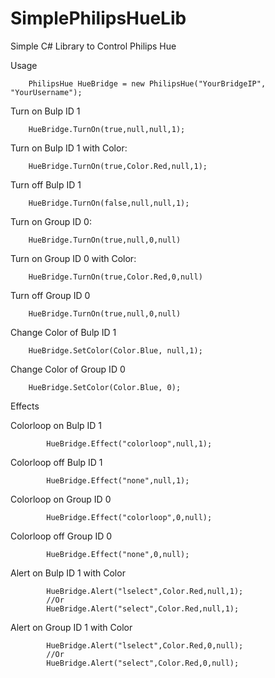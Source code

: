 # SimplePhilipsHueLib
Simple C# Library to Control Philips Hue

Usage

        PhilipsHue HueBridge = new PhilipsHue("YourBridgeIP", "YourUsername");

Turn on Bulp ID 1

        HueBridge.TurnOn(true,null,null,1);

Turn on Bulp ID 1 with Color:      

        HueBridge.TurnOn(true,Color.Red,null,1);

Turn off Bulp ID 1

        HueBridge.TurnOn(false,null,null,1);
        
Turn on Group ID 0:

        HueBridge.TurnOn(true,null,0,null)

Turn on Group ID 0 with Color:

        HueBridge.TurnOn(true,Color.Red,0,null)

Turn off Group ID 0

        HueBridge.TurnOn(true,null,0,null)
        
Change Color of Bulp ID 1
        
        HueBridge.SetColor(Color.Blue, null,1);

Change Color of Group ID 0
        
        HueBridge.SetColor(Color.Blue, 0);

Effects

Colorloop on Bulp ID 1

            HueBridge.Effect("colorloop",null,1);

Colorloop off Bulp ID 1

            HueBridge.Effect("none",null,1);

Colorloop on Group ID 0

            HueBridge.Effect("colorloop",0,null);

Colorloop off Group ID 0

            HueBridge.Effect("none",0,null);

Alert on Bulp ID 1 with Color

            HueBridge.Alert("lselect",Color.Red,null,1);
            //Or
            HueBridge.Alert("select",Color.Red,null,1);

Alert on Group ID 1 with Color

            HueBridge.Alert("lselect",Color.Red,0,null);
            //Or
            HueBridge.Alert("select",Color.Red,0,null);
